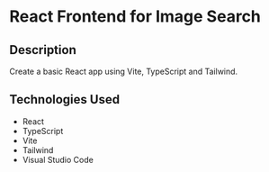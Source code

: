 # React Frontend for Image Search

## Description

Create a basic React app using Vite, TypeScript and Tailwind.

## Technologies Used

- React
- TypeScript
- Vite
- Tailwind
- Visual Studio Code


